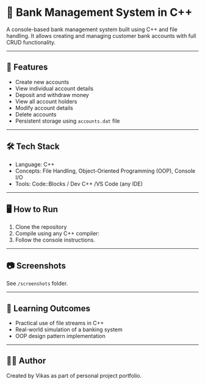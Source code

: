 # 🏦 Bank Management System in C++

A console-based bank management system built using C++ and file handling. It allows creating and managing customer bank accounts with full CRUD functionality.

---

## 📌 Features

- Create new accounts
- View individual account details
- Deposit and withdraw money
- View all account holders
- Modify account details
- Delete accounts
- Persistent storage using `accounts.dat` file

---

## 🛠️ Tech Stack
- Language: C++
- Concepts: File Handling, Object-Oriented Programming (OOP), Console I/O
- Tools: Code::Blocks / Dev C++ /VS Code (any IDE)

---

## 🖥️ How to Run
1. Clone the repository
2. Compile using any C++ compiler:
3. Follow the console instructions.

---

## 📷 Screenshots
See `/screenshots` folder.

---

## 🧠 Learning Outcomes
- Practical use of file streams in C++
- Real-world simulation of a banking system
- OOP design pattern implementation

---

## 👨‍💻 Author
Created by Vikas as part of personal project portfolio.
